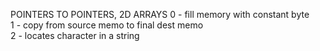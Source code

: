 POINTERS TO POINTERS, 2D ARRAYS
0 - fill memory with constant byte <br />
1 - copy from source memo to final dest memo <br />
2 - locates character in a string <br />
